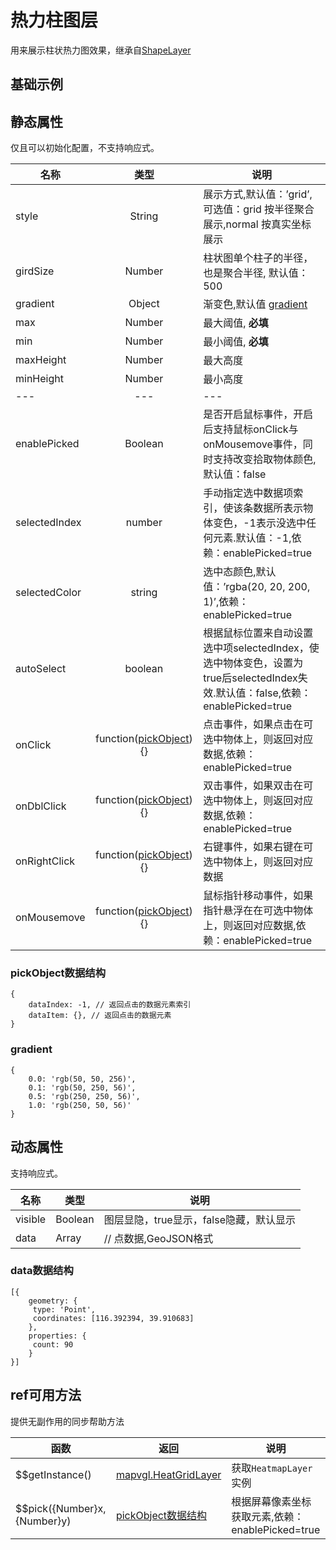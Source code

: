 # 热力柱图层
用来展示柱状热力图效果，继承自[ShapeLayer](https://mapv.baidu.com/gl/docs/ShapeLayer.html)

## 基础示例

<vuep template="#example"></vuep>

<script v-pre type="text/x-template" id="example">

  <template>
    <div class="bmap-page-container">
      <el-bmap vid="bmapDemo" :tilt="60" :heading="0" :zoom="zoom" :center="center" class="bmap-demo">
        <el-bmapv-view>
            <el-bmapv-heat-grid-layer :grid-size="500" :min-height="200" :max-height="600" :min="10" :max="100" :gradient="gradient"  :data="data"></el-bmapv-heat-grid-layer>
        </el-bmapv-view>
      </el-bmap>
    </div>
  </template>

  <style>
    .bmap-demo {
      height: 300px;
    }
  </style>

  <script>
  
    module.exports = {
      name: 'bmap-page',
      data() {
        
        return {
          count: 1,
          zoom: 14,
          center: [121.5273285, 31.21515044],
          gradient: {
                  0.0: 'rgb(50, 50, 256)',
                  0.1: 'rgb(50, 250, 56)',
                  0.5: 'rgb(250, 250, 56)',
                  1.0: 'rgb(250, 50, 56)'
              },
          data: [{
              geometry: {
                  type: 'Point',
                  coordinates: [121.5273285, 31.21515044],
              },
              properties: {
                  count: 68
                }
              },{
              geometry: {
                  type: 'Point',
                  coordinates: [121.5373285, 31.21515044],
              },
              properties: {
                  count: 49
                }
          }]
        };
      },
      mounted(){
      },
      methods: {
      }
    };
  </script>

</script>


## 静态属性
仅且可以初始化配置，不支持响应式。

名称 | 类型 | 说明
---|:---:|---
style | String | 展示方式,默认值：’grid’,可选值：grid 按半径聚合展示,normal 按真实坐标展示
girdSize | Number | 柱状图单个柱子的半径，也是聚合半径, 默认值：500
gradient | Object | 渐变色,默认值 [gradient](#gradient)
max | Number | 最大阈值, **必填**
min | Number | 最小阈值, **必填**
maxHeight | Number | 最大高度
minHeight | Number | 最小高度
---|---|---
enablePicked | Boolean | 是否开启鼠标事件，开启后支持鼠标onClick与onMousemove事件，同时支持改变拾取物体颜色,默认值：false
selectedIndex | number | 手动指定选中数据项索引，使该条数据所表示物体变色，-1表示没选中任何元素.默认值：-1,依赖：enablePicked=true
selectedColor | string | 选中态颜色,默认值：’rgba(20, 20, 200, 1)’,依赖：enablePicked=true
autoSelect | boolean | 根据鼠标位置来自动设置选中项selectedIndex，使选中物体变色，设置为true后selectedIndex失效.默认值：false,依赖：enablePicked=true
onClick | function([pickObject](#pickObject数据结构)){} | 点击事件，如果点击在可选中物体上，则返回对应数据,依赖：enablePicked=true
onDblClick | function([pickObject](#pickObject数据结构)){} | 双击事件，如果双击在可选中物体上，则返回对应数据,依赖：enablePicked=true
onRightClick | function([pickObject](#pickObject数据结构)){} | 右键事件，如果右键在可选中物体上，则返回对应数据
onMousemove | function([pickObject](#pickObject数据结构)){} | 鼠标指针移动事件，如果指针悬浮在在可选中物体上，则返回对应数据,依赖：enablePicked=true

### pickObject数据结构
```
{
    dataIndex: -1, // 返回点击的数据元素索引
    dataItem: {}, // 返回点击的数据元素
}
```

### gradient
```
{
    0.0: 'rgb(50, 50, 256)',
    0.1: 'rgb(50, 250, 56)',
    0.5: 'rgb(250, 250, 56)',
    1.0: 'rgb(250, 50, 56)'
}
```

## 动态属性
支持响应式。

名称 | 类型 | 说明
---|---|---|
visible | Boolean | 图层显隐，true显示，false隐藏，默认显示
data | Array  | // 点数据,GeoJSON格式
                         
### data数据结构
```
[{
    geometry: {
     type: 'Point',
     coordinates: [116.392394, 39.910683]
    },
    properties: {
     count: 90
    }
}]
```

## ref可用方法
提供无副作用的同步帮助方法

函数 | 返回 | 说明
---|---|---|
$$getInstance() | [mapvgl.HeatGridLayer](https://mapv.baidu.com/gl/docs/HeatGridLayer.html) | 获取`HeatmapLayer`实例
$$pick({Number}x, {Number}y) | [pickObject数据结构](#pickObject数据结构) | 根据屏幕像素坐标获取元素,依赖：enablePicked=true
